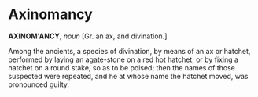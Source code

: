 # Axinomancy

**AXINOM'ANCY**, _noun_ \[Gr. an ax, and divination.\]

Among the ancients, a species of divination, by means of an ax or hatchet, performed by laying an agate-stone on a red hot hatchet, or by fixing a hatchet on a round stake, so as to be poised; then the names of those suspected were repeated, and he at whose name the hatchet moved, was pronounced guilty.